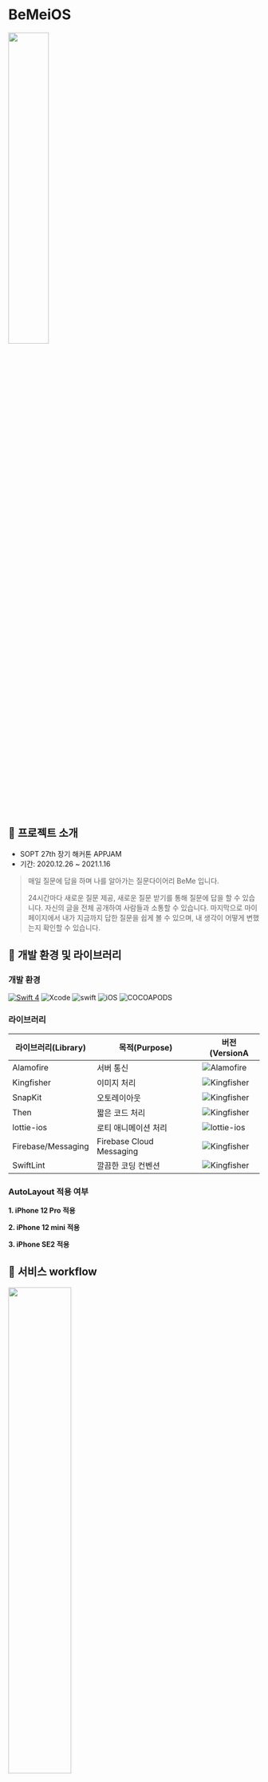 # BeMeiOS

<img src="https://user-images.githubusercontent.com/56102421/104687678-04ce8200-5743-11eb-8a17-ef279aa8f47f.png" width="40%" />

## 📌 프로젝트 소개

- SOPT 27th 장기 해커톤 APPJAM
- 기간: 2020.12.26 ~ 2021.1.16

> 매일 질문에 답을 하며 나를 알아가는 질문다이어리 BeMe 입니다.
>
> 24시간마다 새로운 질문 제공, 새로운 질문 받기를 통해 질문에 답을 할 수 있습니다.
> 자신의 글을 전체 공개하여 사람들과 소통할 수 있습니다.
> 마지막으로 마이페이지에서 내가 지금까지 답한 질문을 쉽게 볼 수 있으며, 내 생각이 어떻게 변했는지 확인할 수 있습니다.



## 📌 개발 환경 및 라이브러리

### 개발 환경

[![Swift 4](https://img.shields.io/badge/BeMe-iOS-black.svg?style=flat)](https://swift.org) ![Xcode](https://img.shields.io/badge/Xcode-12.3-blue) ![swift](https://img.shields.io/badge/swift-5.0-green) ![iOS](https://img.shields.io/badge/iOS-13.5-yellow) ![COCOAPODS](https://img.shields.io/badge/COCOAPODS-1.9.1-blue)

### 라이브러리

| 라이브러리(Library) | 목적(Purpose)            | 버전(VersionA                                                |
| ------------------- | ------------------------ | ------------------------------------------------------------ |
| Alamofire           | 서버 통신                | ![Alamofire](https://img.shields.io/badge/Alamofire-5.4.1-orange) |
| Kingfisher          | 이미지 처리              | ![Kingfisher](https://img.shields.io/badge/Kingfisher-6.0.1-yellow) |
| SnapKit             | 오토레이아웃             | ![Kingfisher](https://img.shields.io/badge/SnapKit-5.0.1-black) |
| Then                | 짧은 코드 처리           | ![Kingfisher](https://img.shields.io/badge/Then-2.7.0-white) |
| lottie-ios          | 로티 애니메이션 처리     | ![lottie-ios](https://img.shields.io/badge/lottieios-3.1.9-green) |
| Firebase/Messaging  | Firebase Cloud Messaging | ![Kingfisher](https://img.shields.io/badge/Firebase/Messaging-yellow) |
| SwiftLint           | 깔끔한 코딩 컨벤션       | ![Kingfisher](https://img.shields.io/badge/SwiftLint-red)    |

### AutoLayout 적용 여부

  **1. iPhone 12 Pro 적용** 

  **2. iPhone 12 mini 적용**

  **3. iPhone SE2 적용**



## 📌 서비스 workflow

<img src="https://user-images.githubusercontent.com/56102421/104720646-69ec9c80-5770-11eb-9504-a90ff517bb9c.png" width="50%" height="50%"/>



## 📌 협업 방식

- [Coding-Convention](https://www.notion.so/Naming-Rule-d1ad0ee6a8754d3d98d48a605139b4b2)
- [Git-Management](/GitManage.md)
- [Kanban Board](https://github.com/TeamBeMe/BeMeiOS/projects/1)
- [Foldering](https://github.com/TeamBeMe/BeMeiOS/wiki/Foldering)



## 📌 기능별 개발 여부

| 화면           | 기능                       | 상세 기능                         | 개발                                                         |
| -------------- | -------------------------- | --------------------------------- | ------------------------------------------------------------ |
| 스플래시       |                            |                                   | [윤재🚀](https://github.com/qodhrkawk)                        |
| 온보딩         |                            |                                   | [윤재🚀](https://github.com/qodhrkawk)                        |
| 회원가입       |                            |                                   | [윤재🚀](https://github.com/qodhrkawk)                        |
| 로그인         | 로그인                     |                                   | [윤재🚀](https://github.com/qodhrkawk)                        |
|                | 자동로그인                 |                                   | [윤재🚀](https://github.com/qodhrkawk)                        |
| 홈             | 오늘의 질문 및 답변 열람   |                                   | [윤재🚀](https://github.com/qodhrkawk)                        |
|                | 과거의 질문 및 답변 열람   |                                   | [윤재🚀](https://github.com/qodhrkawk)                        |
|                | 추가 질문 열람             |                                   | [윤재🚀](https://github.com/qodhrkawk)                        |
|                | 답변 공개 범위 설정        |                                   | [윤재🚀](https://github.com/qodhrkawk)                        |
|                | 답변 수정 및 삭제          |                                   | [윤재🚀](https://github.com/qodhrkawk)                        |
| 탐색           | 나와 다른 답변들 열람      |                                   | [재용🐶](https://github.com/wody27)                           |
|                | 다른 답변들 둘러보기       | 최신, 흥미 탭 및 키워드 필터 검색 | [재용🐶](https://github.com/wody27)                           |
|                | 스크랩/ 언스크랩           |                                   | [재용🐶](https://github.com/wody27)                           |
|                | 신고하기                   |                                   | [재용🐶](https://github.com/wody27)                           |
| 팔로잉         | 팔로잉/ 팔로워의 답변 열람 |                                   | [윤재🚀](https://github.com/qodhrkawk)                        |
|                | 팔로잉/ 팔로워 열람        |                                   | [윤재🚀](https://github.com/qodhrkawk)                        |
|                | 팔로잉/ 팔로워 검색        | 사용자 검색                       | [윤재🚀](https://github.com/qodhrkawk)                        |
|                |                            | 팔로우/ 언팔로우                  | [윤재🚀](https://github.com/qodhrkawk)                        |
|                |                            | 팔로워 삭제                       | [윤재🚀](https://github.com/qodhrkawk)                        |
|                |                            | 신고하기                          | [윤재🚀](https://github.com/qodhrkawk)                        |
| 마이페이지     | 프로필 편집                |                                   | [윤재🚀](https://github.com/qodhrkawk)                        |
|                | 내 글, 스크랩 열람         |                                   | [세란🌿](https://github.com/sery270)                          |
|                | 키워드 및 필터 검색        |                                   | [세란🌿](https://github.com/sery270)                          |
|                | 답변 공개 범위 설정        |                                   | [세란🌿](https://github.com/sery270)                          |
|                | 스크랩/ 언스크랩           |                                   | [세란🌿](https://github.com/sery270)                          |
| 글 상세        | 답변                       | 답변 상세 열람                    | [재용🐶](https://github.com/wody27)                           |
|                |                            | 답변 수정 및 삭제                 | [재용🐶](https://github.com/wody27)                           |
|                |                            | 스크랩/언스크랩                   | [재용🐶](https://github.com/wody27)                           |
|                |                            | 신고하기                          | [재용🐶](https://github.com/wody27)                           |
|                | 댓글                       | 댓글 작성                         | [재용🐶](https://github.com/wody27)                           |
|                |                            | 댓글의 답글 작성                  | [재용🐶](https://github.com/wody27)                           |
|                |                            | 댓글 공개범위 설정                | [재용🐶](https://github.com/wody27)                           |
|                |                            | 댓글 수정 및 삭제                 | [재용🐶](https://github.com/wody27)                           |
| 글 쓰기        | 공개범위 및 댓글 기능 설정 |                                   | [윤재🚀](https://github.com/qodhrkawk), [세란🌿](https://github.com/sery270) |
|                | 임시저장                   |                                   | [세란🌿](https://github.com/sery270)                          |
|                | 답변하기                   |                                   | [세란🌿](https://github.com/sery270)                          |
| 타인페이지     | 팔로우/ 언팔로우           |                                   | [세란🌿](https://github.com/sery270)                          |
|                | 스크랩/ 언스크랩           |                                   | [세란🌿](https://github.com/sery270)                          |
|                | 신고하기                   |                                   | [세란🌿](https://github.com/sery270)                          |
| 최근 활동      | 댓글 및 답글 알림          |                                   |                                                              |
|                | 팔로워 알림                |                                   |                                                              |
| 장기 푸쉬 알림 | 오늘의 질문 받기           |                                   | [윤재🚀](https://github.com/qodhrkawk)                           |



## 📌 핵심 기능 구현 방법

- 글쓰기

answer data를 넣어서 글을 등록하는 코드

```swift

AnswerRegistService.shared.regist(answerID: answerData!.id!, content: answerData!.answer!, commentBlocked: commentSwitch.isOn, isPublic: answerSwitch.isOn) {(networkResult) -> (Void) in
    switch networkResult{
    case .success(let data) :
        print(self.isFromFollowingTab)
        if self.isFromFollowingTab {
            self.followScrapButtonDelegate?.fromAnswerVC(indexInVC: self.indexInFollowingVC!)
        }
    case .requestErr(let msg):
        if let message = msg as? String {
            print(message)
        }
    case .pathErr :
        print("pathErr")
    case .serverErr :
        print("serverErr")
    case .networkFail:
        print("networkFail")
        
    }
}

```

- 타인이 쓴 글 보기

다른 페이지를 다녀와서 다른 사람의 글에 변동이 생길 경우 새로 통신을 해서 Reload해줘야함
페이징 해서 정보를 받기 때문에 1페이지부터 원래의 페이지까지 다시 받아와야 함
이 과정에서 처음에는 for문을 이용해서 어려움을 겪었으나, 통신에서의 재귀함수 호출을 통해 해결

```swift
func getUpdateAnswers(){
    let loadingFrame = CGRect(x: 0, y: 0, width: view.frame.width, height: view.frame.height)
    LoadingHUD.show(loadingFrame: loadingFrame,color: .white)
    curPage = 0
    answers = []
    updateDataOnePage()
}

func updateDataOnePage(){
    
    curPage += 1
    let loadingFrame = CGRect(x: 0, y: 0, width: view.frame.width, height: view.frame.height)
    FollowingGetAnswersService.shared.getAnswerData(page: curPage){(networkResult) -> (Void) in
        switch networkResult{
        case .success(let data) :
            if let answerDatas = data as? FollowingAnswersData {
                self.pageLen = answerDatas.pageLen
                for answerData in answerDatas.answers{
                    self.answers.append(answerData)
                }
                
            }
            if self.curPage < self.answerPage {
                self.updateDataOnePage()
            }
            else{
                DispatchQueue.global(qos: .background).sync {
                    self.wholeCollectionView.reloadData()
                    self.wholeCollectionView.setContentOffset(CGPoint(x: 0, y: self.lastY), animated: false)
                }
                
                LoadingHUD.hide()
                if self.answers.count == 0{
                    self.customEmptyView.setItems(text: "아이쿠..! 아직 팔로우하는 사람이 없군요\n팔로잉을 하고 다른 사람들의 글을 둘러보세요")
                    self.wholeCollectionView.addSubview(self.customEmptyView)
                    print(self.customEmptyView.superview?.bounds.minX)
                    self.customEmptyView.snp.makeConstraints{
                        $0.centerX.equalToSuperview()
                        $0.top.equalToSuperview().offset(362)
                        $0.height.equalTo(80)
                    }
                   
    
                }
                else{
                    self.customEmptyView.removeFromSuperview()
                }
    
              
            }

            print("success")

        case .requestErr(let msg):
            if let message = msg as? String {
                print(message)
            }
        case .pathErr :
            print("pathErr")
        case .serverErr :
            print("serverErr")
        case .networkFail:
            print("networkFail")
            
        }
        
        
    }
    
    
}


```



## 📌 Extension을 통한 메소드 설명

<img src="https://user-images.githubusercontent.com/56102421/104726128-6b20c800-5776-11eb-9f2b-a9191bcce21d.png" width="30%"/> 

- UIView Extension

  ```swift
  extension UIView {
      // Set Rounded View
      func makeRounded(cornerRadius : CGFloat?){
          
          // UIView 의 모서리가 둥근 정도를 설정
          if let cornerRadius_ = cornerRadius {
              self.layer.cornerRadius = cornerRadius_
          }  else {
              // cornerRadius 가 nil 일 경우의 default
              self.layer.cornerRadius = self.layer.frame.height / 2
          }
          
          self.layer.masksToBounds = true
      }
      
      // Set UIView's Shadow
      func dropShadow(color: UIColor, offSet: CGSize, opacity: Float, radius: CGFloat) {
          
          // 그림자 색상 설정
          layer.shadowColor = color.cgColor
          // 그림자 크기 설정
          layer.shadowOffset = offSet
          // 그림자 투명도 설정
          layer.shadowOpacity = opacity
          // 그림자의 blur 설정
          layer.shadowRadius = radius
          // 구글링 해보세요!
          layer.masksToBounds = false
          
      }
      
      // Set UIView's Border
      func setBorder(borderColor : UIColor?, borderWidth : CGFloat?) {
          
          // UIView 의 테두리 색상 설정
          if let borderColor_ = borderColor {
              self.layer.borderColor = borderColor_.cgColor
          } else {
              // borderColor 변수가 nil 일 경우의 default
              self.layer.borderColor = UIColor(red: 205/255, green: 209/255, blue: 208/255, alpha: 1.0).cgColor
          }
          
          // UIView 의 테두리 두께 설정
          if let borderWidth_ = borderWidth {
              self.layer.borderWidth = borderWidth_
          } else {
              // borderWidth 변수가 nil 일 경우의 default
              self.layer.borderWidth = 1.0
          }
      }
  }
  ```

- UIViewController

  ```swift
  extension UIViewController {
      // 토스트 메세지
      func showToast(text: String, completion: @escaping ()->()) {
          let toast = ToastView(frame: CGRect(x: 0, y: 0, width: 343, height: 84))
          toast.setLabel(text: text)
          toast.alpha = 0
          self.view.addSubview(toast)
          toast.snp.makeConstraints {
              $0.leading.equalToSuperview().offset(16)
              $0.trailing.equalToSuperview().offset(-16)
              $0.bottom.equalToSuperview().offset(-101)
          }
          UIView.animate(withDuration: 0.3, animations: {
              toast.alpha = 1
              
          },completion: { finish in
              UIView.animate(withDuration: 0.3, delay: 0.7, animations: {
                  toast.alpha = 0
  
              }, completion: { finish in
                  if finish {
                      toast.removeFromSuperview()
                      completion()
                  }
              })
          })
      }
  }
  ```

- UIImageView

  ```swift
  // Kingfisher를 이용하여 url로부터 이미지를 가져오는 extension
  extension UIImageView {
      
      public func imageFromUrl(_ urlString: String?) {
          if let url = urlString {
              self.kf.setImage(with: URL(string: url), options: [.transition(ImageTransition.fade(0.5))])
          }
      }
  }
  ```

  

  

## 📌 팀원 소개

|                           **윤재**                           |          **세란**          |                           **재용**                           |
| :----------------------------------------------------------: | :------------------------: | :----------------------------------------------------------: |
| <img src="https://user-images.githubusercontent.com/56102421/104729189-6f031900-577b-11eb-84f6-fa082870caf6.jpeg" width="60%"/> | <img src="" width="50% "/> | <img src="https://user-images.githubusercontent.com/56102421/104729197-70ccdc80-577b-11eb-98fc-aa5902113cd6.jpeg" width="60%"/> |
|                            네이스                            |                            |                                                              |


### 목차

